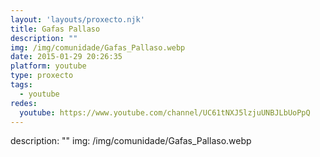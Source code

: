 ```yaml
---
layout: 'layouts/proxecto.njk'
title: Gafas Pallaso
description: ""
img: /img/comunidade/Gafas_Pallaso.webp
date: 2015-01-29 20:26:35
platform: youtube
type: proxecto
tags:
  - youtube
redes:
  youtube: https://www.youtube.com/channel/UC61tNXJ5lzjuUNBJLbUoPpQ
---
```

description: ""
img: /img/comunidade/Gafas_Pallaso.webp
